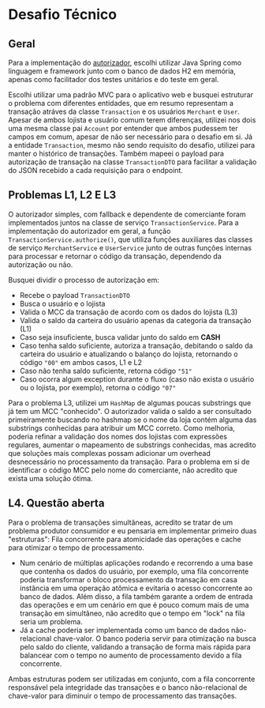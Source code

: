 # Desafio Técnico

## Geral

Para a implementação do [autorizador](https://caju.notion.site/Desafio-T-cnico-para-fazer-em-casa-218d49808fe14a4189c3ca664857de72), 
escolhi utilizar Java Spring como linguagem e framework junto com o banco de dados H2 em memória, apenas como facilitador 
dos testes unitários e do teste em geral.

Escolhi utilizar uma padrão MVC para o aplicativo web e busquei estruturar o problema com diferentes entidades,
que em resumo representam a transação atráves da classe `Transaction` e os usuários `Merchant` e `User`. Apesar de ambos 
lojista e usuário comum terem diferenças, utilizei nos dois uma mesma classe pai `Account` por entender que ambos 
pudessem ter campos em comum, apesar de não ser necessário para o desafio em si. Já a entidade `Transaction`, 
mesmo não sendo requisito do desafio, utilizei para manter o histórico de transações. Também mapeei o payload para 
autorização de transação na classe `TransactionDTO` para facilitar a validação do JSON recebido a cada requisição para 
o endpoint.

## Problemas L1, L2 E L3

O autorizador simples, com fallback e dependente de comerciante foram implementados juntos na classe de serviço 
`TransactionService`. Para a implementação do autorizador em geral, a função `TransactionService.authorize()`, 
que utiliza funções auxiliares das classes de serviço `MerchantService` e `UserService` junto de outras funções internas 
para processar e retornar o código da transação, dependendo da autorização ou não.

Busquei dividir o processo de autorização em:
- Recebe o payload `TransactionDTO`
- Busca o usuário e o lojista
- Valida o MCC da transação de acordo com os dados do lojista (L3)
- Valida o saldo da carteira do usuário apenas da categoria da transação (L1)
- Caso seja insuficiente, busca validar junto do saldo em **CASH**
- Caso tenha saldo suficiente, autoriza a transação, debitando o saldo da carteira do usuário e atualizando o balanço do 
lojista, retornando o código `"00"` em ambos casos, L1 e L2
- Caso não tenha saldo suficiente, retorna código `"51"`
- Caso ocorra algum exception durante o fluxo (caso não exista o usuário ou o lojista, por exemplo), retorna o 
código `"07"`

Para o problema L3, utilizei um `HashMap` de algumas poucas substrings que já tem um MCC "conhecido". O autorizador valida
o saldo a ser consultado primeiramente buscando no hashmap se o nome da loja contém alguma das substrings conhecidas para 
atribuir um MCC correto. Como melhoria, poderia refinar a validação dos nomes dos lojistas com expressões regulares, 
aumentar o mapeamento de substrings conhecidas, mas acredito que soluções mais complexas possam adicionar um overhead 
desnecessário no processamento da transação. Para o problema em si de identificar o código MCC pelo nome do comerciante, 
não acredito que exista uma solução ótima.

## L4. Questão aberta

Para o problema de transações simultâneas, acredito se tratar de um problema produtor consumidor e eu pensaria
em implementar primeiro duas "estruturas": Fila concorrente para atomicidade das operações e cache para otimizar o tempo 
de processamento. 

- Num cenário de múltiplas aplicações rodando e recorrendo a uma base que contenha os dados do usuário, por exemplo, 
uma fila concorrente poderia transformar o bloco processamento da transação em casa instância em uma operação atômica e 
evitaria o acesso concorrente ao banco de dados. Além disso, a fila também garante a ordem de entrada das operações e em
um cenário em que é pouco comum mais de uma transação em simultâneo, não acredito que o tempo em "lock" na fila seria um problema.
- Já a cache poderia ser implementada como um banco de dados não-relacional chave-valor. O banco poderia servir para otimização 
na busca pelo saldo do cliente, validando a transação de forma mais rápida para balancear com o tempo no aumento de processamento
devido a fila concorrente.

Ambas estruturas podem ser utilizadas em conjunto, com a fila concorrente responsável pela integridade das transações e o
banco não-relacional de chave-valor para diminuir o tempo de processamento das transações.